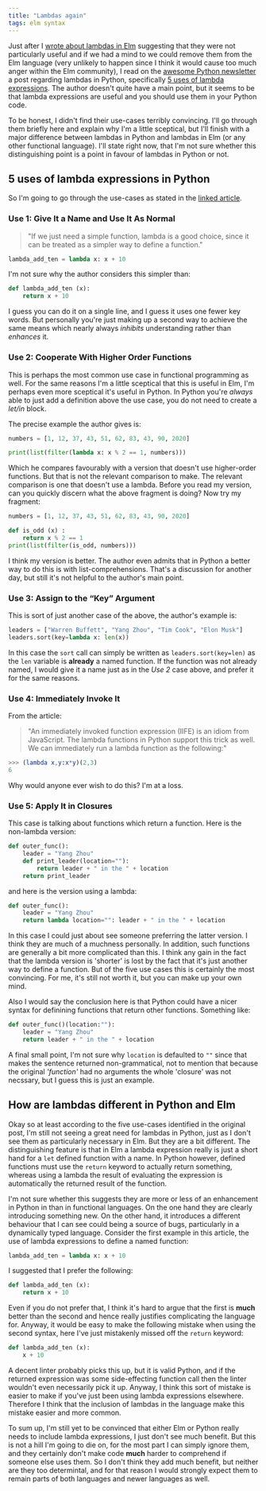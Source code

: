 ```yaml
---
title: "Lambdas again"
tags: elm syntax 
---
```


Just after I [wrote about lambdas in Elm](/posts/2021-01-24-lambdas) suggesting that they were not particularly useful and if we had a mind to we could remove them from the Elm language (very unlikely to happen since I think it would cause too much anger within the Elm community), I read on the [awesome Python newsletter](https://Python.libhunt.com/newsletter) a post regarding lambdas in Python, specifically [5 uses of lambda expressions](https://medium.com/techtofreedom/5-uses-of-lambda-functions-in-Python-97c7c1a87244). The author doesn't quite have a main point, but it seems to be that lambda expressions are useful and you should use them in your Python code.

To be honest, I didn't find their use-cases terribly convincing. I'll go through them briefly here and explain why I'm a little sceptical, but I'll finish with a major difference between lambdas in Python and lambdas in Elm (or any other functional language). I'll state right now, that I'm not sure whether this distinguishing point is a point in favour of lambdas in Python or not.

## 5 uses of lambda expressions in Python

So I'm going to go through the use-cases as stated in the [linked article](https://medium.com/techtofreedom/5-uses-of-lambda-functions-in-Python-97c7c1a87244).

### Use 1: Give It a Name and Use It As Normal

> "If we just need a simple function, lambda is a good choice, since it can be treated as a simpler way to define a function."

```Python
lambda_add_ten = lambda x: x + 10
```

I'm not sure why the author considers this simpler than:


```Python
def lambda_add_ten (x):
    return x + 10
```

I guess you can do it on a single line, and I guess it uses one fewer key words. But personally you're just making up a second way to achieve the same means which nearly always *inhibits* understanding rather than *enhances* it. 

### Use 2: Cooperate With Higher Order Functions

This is perhaps the most common use case in functional programming as well. For the same reasons I'm a little sceptical that this is useful in Elm, I'm perhaps even more sceptical it's useful in Python. In Python you're *always* able to just add a definition above the use case, you do not need to create a *let/in* block.

The precise example the author gives is:

```Python
numbers = [1, 12, 37, 43, 51, 62, 83, 43, 90, 2020]

print(list(filter(lambda x: x % 2 == 1, numbers)))
```

Which he compares favourably with a version that doesn't use higher-order functions. But that is not the relevant comparison to make. The relevant comparison is one that doesn't use a lambda. Before you read my version, can you quickly discern what the above fragment is doing? Now try my fragment:


```Python
numbers = [1, 12, 37, 43, 51, 62, 83, 43, 90, 2020]

def is_odd (x) :
    return x % 2 == 1
print(list(filter(is_odd, numbers)))
```

I think my version is better. The author even admits that in Python a better way to do this is with list-comprehensions. That's a discussion for another day, but still it's not helpful to the author's main point.

### Use 3: Assign to the “Key” Argument

This is sort of just another case of the above, the author's example is:

```Python
leaders = ["Warren Buffett", "Yang Zhou", "Tim Cook", "Elon Musk"]
leaders.sort(key=lambda x: len(x))
```

In this case the `sort` call can simply be written as `leaders.sort(key=len)` as the `len` variable is **already** a named function. If the function was not already named, I would give it a name just as in the *Use 2* case above, and prefer it for the same reasons.


### Use 4: Immediately Invoke It

From the article:

> "An immediately invoked function expression (IIFE) is an idiom from JavaScript. The lambda functions in Python support this trick as well. We can immediately run a lambda function as the following:"

```elm
>>> (lambda x,y:x*y)(2,3)
6
```

Why would anyone ever wish to do this? I'm at a loss.


### Use 5: Apply It in Closures

This case is talking about functions which return a function. Here is the non-lambda version:

```Python
def outer_func():
    leader = "Yang Zhou"
    def print_leader(location=""):
        return leader + " in the " + location
    return print_leader
```

and here is the version using a lambda: 

```Python
def outer_func():
    leader = "Yang Zhou"
    return lambda location="": leader + " in the " + location
```

In this case I could just about see someone preferring the latter version. I think they are much of a muchness personally. In addition, such functions are generally a bit more complicated than this. I think any gain in the fact that the lambda version is 'shorter' is lost by the fact that it's just another way to define a function. But of the five use cases this is certainly the most convincing. For me, it's still not worth it, but you can make up your own mind.

Also I would say the conclusion here is that Python could have a nicer syntax for definining functions that return other functions. Something like:


```Python
def outer_func()(location:""):
    leader = "Yang Zhou"
    return leader + " in the " + location
```

A final small point, I'm not sure why `location` is defaulted to `""` since that makes the sentence returned non-grammatical, not to mention that because the original *'function'* had no arguments the whole 'closure' was not necssary, but I guess this is just an example.

## How are lambdas different in Python and Elm

Okay so at least according to the five use-cases identified in the original post, I'm still not seeing a great need for lambdas in Python, just as I don't see them as particularly necessary in Elm. But they are a bit different. The distinguishing feature is that in Elm a lambda expression really is just a short hand for a `let` defined function with a name. In Python however, defined functions must use the `return` keyword to actually return something, whereas using a lambda the result of evaluating the expression is automatically the returned result of the function.

I'm not sure whether this suggests they are more or less of an enhancement in Python in than in functional languages. On the one hand they are clearly introducing something new. On the other hand, it introduces a different behaviour that I can see could being a source of bugs, particularly in a dynamically typed language. Consider the first example in this article, the use of lambda expressions to define a named function:


```Python
lambda_add_ten = lambda x: x + 10
```

I suggested that I prefer the following:


```Python
def lambda_add_ten (x):
    return x + 10
```

Even if you do not prefer that, I think it's hard to argue that the first is **much** better than the second and hence really justifies complicating the language for. Anyway, it would be easy to make the following mistake when using the second syntax, here I've just mistakenly missed off the `return` keyword:


```Python
def lambda_add_ten (x):
    x + 10
```

A decent linter probably picks this up, but it is valid Python, and if the returned expression was some side-effecting function call then the linter wouldn't even necessarily pick it up. Anyway, I think this sort of mistake is easier to make if you've just been using lambda expressions elsewhere. Therefore I think that the inclusion of lambdas in the language make this mistake easier and more common.

To sum up, I'm still yet to be convinced that either Elm or Python really needs to include lambda expressions, I just don't see much benefit. But this is not a hill I'm going to die on, for the most part I can simply ignore them, and they certainly don't make code **much** harder to comprehend if someone else uses them. So I don't think they add much benefit, but neither are they too determintal, and for that reason I would strongly expect them to remain parts of both languages and newer languages as well.

